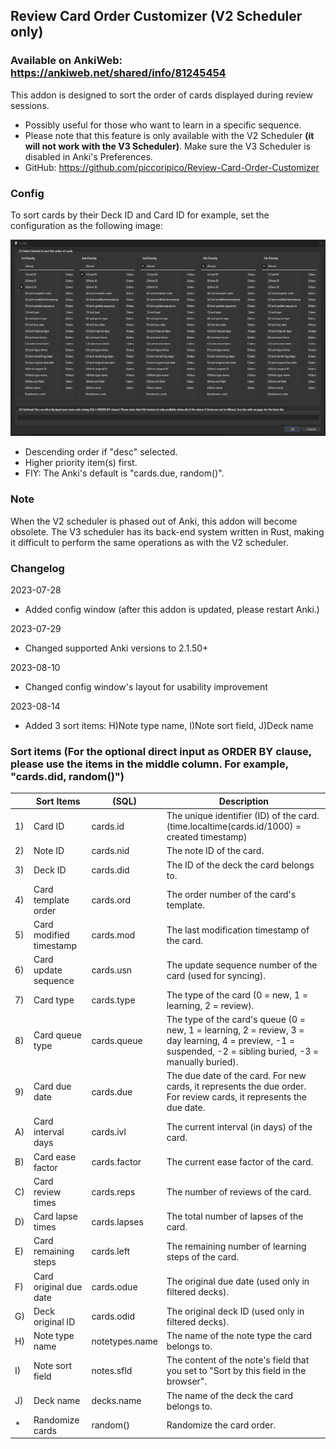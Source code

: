 ## Review Card Order Customizer (V2 Scheduler only)
### Available on AnkiWeb: https://ankiweb.net/shared/info/81245454

This addon is designed to sort the order of cards displayed during review sessions.

- Possibly useful for those who want to learn in a specific sequence.
- Please note that this feature is only available with the V2 Scheduler <b>(it will not work with the V3 Scheduler)</b>. Make sure the V3 Scheduler is disabled in Anki's Preferences.
- GitHub: https://github.com/piccoripico/Review-Card-Order-Customizer

### Config

To sort cards by their Deck ID and Card ID for example, set the configuration as the following image:

<img src="https://github.com/piccoripico/Review-Card-Order-Customizer/raw/main/ConfigWindow.JPG">

- Descending order if "desc" selected.
- Higher priority item(s) first.
- FIY: The Anki's default is "cards.due, random()".

### Note

When the V2 scheduler is phased out of Anki, this addon will become obsolete. The V3 scheduler has its back-end system written in Rust, making it difficult to perform the same operations as with the V2 scheduler.

### Changelog

2023-07-28
- Added config window (after this addon is updated, please restart Anki.)

2023-07-29
- Changed supported Anki versions to 2.1.50+

2023-08-10
- Changed config window's layout for usability improvement

2023-08-14
- Added 3 sort items: H)Note type name, I)Note sort field, J)Deck name

### Sort items (For the optional direct input as ORDER BY clause, please use the items in the middle column. For example, "cards.did, random()")

|    	| Sort Items              	| (SQL)          	| Description                                                                                                                                                     	|
|----	|-------------------------	|----------------	|-----------------------------------------------------------------------------------------------------------------------------------------------------------------	|
| 1) 	| Card ID                 	| cards.id       	| The unique identifier (ID) of the card. (time.localtime(cards.id/1000) =   created timestamp)                                                                   	|
| 2) 	| Note ID                 	| cards.nid      	| The note ID of the card.                                                                                                                                        	|
| 3) 	| Deck ID                 	| cards.did      	| The ID of the deck the card belongs to.                                                                                                                         	|
| 4) 	| Card template order     	| cards.ord      	| The order number of the card's template.                                                                                                                        	|
| 5) 	| Card modified timestamp 	| cards.mod      	| The last modification timestamp of the card.                                                                                                                    	|
| 6) 	| Card update sequence    	| cards.usn      	| The update sequence number of the card (used for syncing).                                                                                                      	|
| 7) 	| Card type               	| cards.type     	| The type of the card (0 = new, 1 = learning, 2 = review).                                                                                                       	|
| 8) 	| Card queue type         	| cards.queue    	| The type of the card's queue (0 = new, 1 = learning, 2 = review, 3 = day   learning, 4 = preview, -1 = suspended, -2 = sibling buried, -3 = manually   buried). 	|
| 9) 	| Card due date           	| cards.due      	| The due date of the card. For new cards, it represents the due order. For   review cards, it represents the due date.                                           	|
| A) 	| Card interval days      	| cards.ivl      	| The current interval (in days) of the card.                                                                                                                     	|
| B) 	| Card ease factor        	| cards.factor   	| The current ease factor of the card.                                                                                                                            	|
| C) 	| Card review times       	| cards.reps     	| The number of reviews of the card.                                                                                                                              	|
| D) 	| Card lapse times        	| cards.lapses   	| The total number of lapses of the card.                                                                                                                         	|
| E) 	| Card remaining steps    	| cards.left     	| The remaining number of learning steps of the card.                                                                                                             	|
| F) 	| Card original due date  	| cards.odue     	| The original due date (used only in filtered decks).                                                                                                            	|
| G) 	| Deck original ID        	| cards.odid     	| The original deck ID (used only in filtered decks).                                                                                                             	|
| H) 	| Note type name          	| notetypes.name 	| The name of the note type the card belongs to.                                                                                                                  	|
| I) 	| Note sort field         	| notes.sfld     	| The content of the note's field that you set to "Sort by this field   in the browser".                                                                          	|
| J) 	| Deck name               	| decks.name     	| The name of the deck the card belongs to.                                                                                                                       	|
| *  	| Randomize cards         	| random()       	| Randomize the card order.                                                                                                                                       	|
